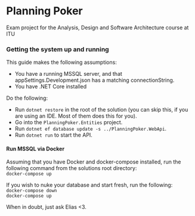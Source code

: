 # Planning Poker
Exam project for the Analysis, Design and Software Architecture course at ITU

### Getting the system up and running
This guide makes the following assumptions:
* You have a running MSSQL server, and that appSettings.Development.json has a matching connectionString.
* You have .NET Core installed

Do the following:
* Run `dotnet restore` in the root of the solution (you can skip this, if you are using an IDE. Most of them does this for you).
* Go into the `PlanningPoker.Entities` project.
* Run `dotnet ef database update -s ../PlanningPoker.WebApi`.
* Run `dotnet run` to start the API.

#### Run MSSQL via Docker
Assuming that you have Docker and docker-compose installed, run the following command from the solutions root directory:  
`docker-compose up`  

If you wish to nuke your database and start fresh, run the following:  
`docker-compose down`  
`docker-compose up`

When in doubt, just ask Elias <3.
